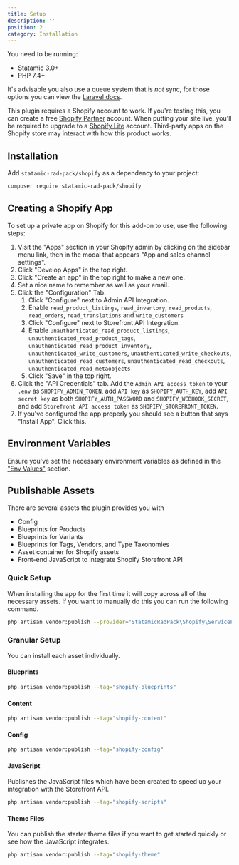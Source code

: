 ```yaml
---
title: Setup
description: ''
position: 2
category: Installation
---
```


You need to be running:

- Statamic 3.0+
- PHP 7.4+

It's advisable you also use a queue system that is _not_ sync, for those options you can view the [Laravel docs](https://laravel.com/docs/8.x/queues#driver-prerequisites).

This plugin requires a Shopify account to work. If you're testing this, you can create a free [Shopify Partner](https://www.shopify.co.uk/partners) account. When putting your site live, you'll be required to upgrade to a [Shopify Lite](https://www.shopify.co.uk/lite) account. Third-party apps on the Shopify store may interact with how this product works.

## Installation

Add `statamic-rad-pack/shopify` as a dependency to your project:

```bash
composer require statamic-rad-pack/shopify
```

## Creating a Shopify App

To set up a private app on Shopify for this add-on to use, use the following steps:

1. Visit the "Apps" section in your Shopify admin by clicking on the sidebar menu link, then in the modal that appears "App and sales channel settings".
2. Click "Develop Apps" in the top right.
3. Click "Create an app" in the top right to make a new one.
4. Set a nice name to remember as well as your email.
5. Click the "Configuration" Tab.
    1. Click "Configure" next to Admin API Integration.
    2. Enable `read_product_listings`, `read_inventory`, `read_products`, `read_orders`, `read_translations` and `write_customers`
    3. Click "Configure" next to Storefront API Integration.
    4. Enable `unauthenticated_read_product_listings`, `unauthenticated_read_product_tags`, `unauthenticated_read_product_inventory`, `unauthenticated_write_customers`, `unauthenticated_write_checkouts`, `unauthenticated_read_customers`, `unauthenticated_read_checkouts`, `unauthenticated_read_metaobjects`
    5. Click "Save" in the top right.
6. Click the "API Credentials" tab. Add the `Admin API access token` to your `.env` as `SHOPIFY_ADMIN_TOKEN`, add `API key` as `SHOPIFY_AUTH_KEY`, add `API secret key` as both `SHOPIFY_AUTH_PASSWORD` and `SHOPIFY_WEBHOOK_SECRET`, and add `Storefront API access token` as `SHOPIFY_STOREFRONT_TOKEN`.
7. If you've configured the app properly you should see a button that says "Install App". Click this.


## Environment Variables

Ensure you've set the necessary environment variables as defined in the ["Env Values"](/env) section.

## Publishable Assets

There are several assets the plugin provides you with

- Config
- Blueprints for Products
- Blueprints for Variants
- Blueprints for Tags, Vendors, and Type Taxonomies
- Asset container for Shopify assets
- Front-end JavaScript to integrate Shopify Storefront API

### Quick Setup

When installing the app for the first time it will copy across all of the necessary assets. If you want to manually do this you can run the following command.

```bash
php artisan vendor:publish --provider="StatamicRadPack\Shopify\ServiceProvider"
```

### Granular Setup

You can install each asset individually.

#### Blueprints

```bash
php artisan vendor:publish --tag="shopify-blueprints"
```

#### Content

```bash
php artisan vendor:publish --tag="shopify-content"
```

#### Config

```bash
php artisan vendor:publish --tag="shopify-config"
```

#### JavaScript

Publishes the JavaScript files which have been created to speed up your integration with the Storefront API.

```bash
php artisan vendor:publish --tag="shopify-scripts"
```

#### Theme Files

You can publish the starter theme files if you want to get started quickly or see how the JavaScript integrates.

```bash
php artisan vendor:publish --tag="shopify-theme"
```
